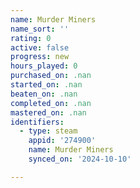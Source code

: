 ```yaml
---
name: Murder Miners
name_sort: ''
rating: 0
active: false
progress: new
hours_played: 0
purchased_on: .nan
started_on: .nan
beaten_on: .nan
completed_on: .nan
mastered_on: .nan
identifiers:
  - type: steam
    appid: '274900'
    name: Murder Miners
    synced_on: '2024-10-10'

---
```

